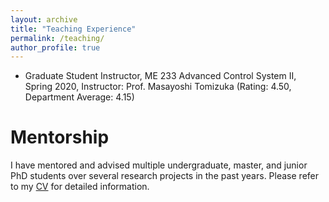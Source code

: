 ```yaml
---
layout: archive
title: "Teaching Experience"
permalink: /teaching/
author_profile: true
---
```


- Graduate Student Instructor, ME 233 Advanced Control System II, Spring 2020, Instructor: Prof. Masayoshi Tomizuka (Rating: 4.50, Department Average: 4.15)

# Mentorship
I have mentored and advised multiple undergraduate, master, and junior PhD students over several research projects in the past years. Please refer to my [CV](https://ChenTangMark.github.io/files/Chen_Tang_Resume.pdf) for detailed information. 

